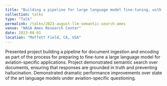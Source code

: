 ```yaml
---
title: "Building a pipeline for large language model fine-tuning, with a semantic search application"
collection: talks
type: "Talk"
permalink: /talks/2023-august-llm-semantic-search-ames
venue: "NASA Ames Research Center"
date: 2023-08-01
location: "Moffett Field, CA, USA"
---
```


Presented project building a pipeline for document ingestion and encoding as part of the process for preparing to fine-tune a large language model for aviation-specific applications. Project demonstrated semantic search over documents, ensuring that responses are grounded in truth and preventing hallucination. Demonstrated dramatic performance improvements over state of the art language models under aviation-specific questioning.
